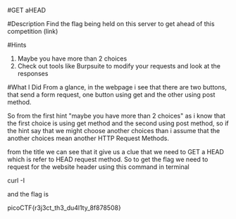 #GET aHEAD

#Description
Find the flag being held on this server to get ahead of
this competition (link)

#Hints
1. Maybe you have more than 2 choices
2. Check out tools like Burpsuite to modify your
requests and look at the responses

#What I Did
From a glance, in the webpage i see that there are two buttons, that send
a form request, one button using get and the other using post method.

So from the first hint "maybe you have more than 2 choices" as i know that
the first choice is using get method and the second using post method, so
if the hint say that we might choose another choices than i assume that 
the another choices mean another HTTP Request Methods.

from the title we can see that it give us a clue that we need to GET a HEAD
which is refer to HEAD request method. So to get the flag we need to 
request for the website header using this command in terminal 


curl -I <link>


and the flag is 

picoCTF{r3j3ct_th3_du4l1ty_8f878508}


